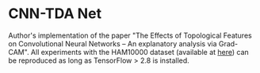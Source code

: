# CNN-TDA Net
Author's implementation of the paper "The Effects of Topological Features on Convolutional Neural Networks – An explanatory analysis via Grad-CAM".
All experiments with the HAM10000 dataset (available at [here](https://www.kaggle.com/datasets/kmader/skin-cancer-mnist-ham10000)) can be reproduced as long as TensorFlow > 2.8 is installed.
